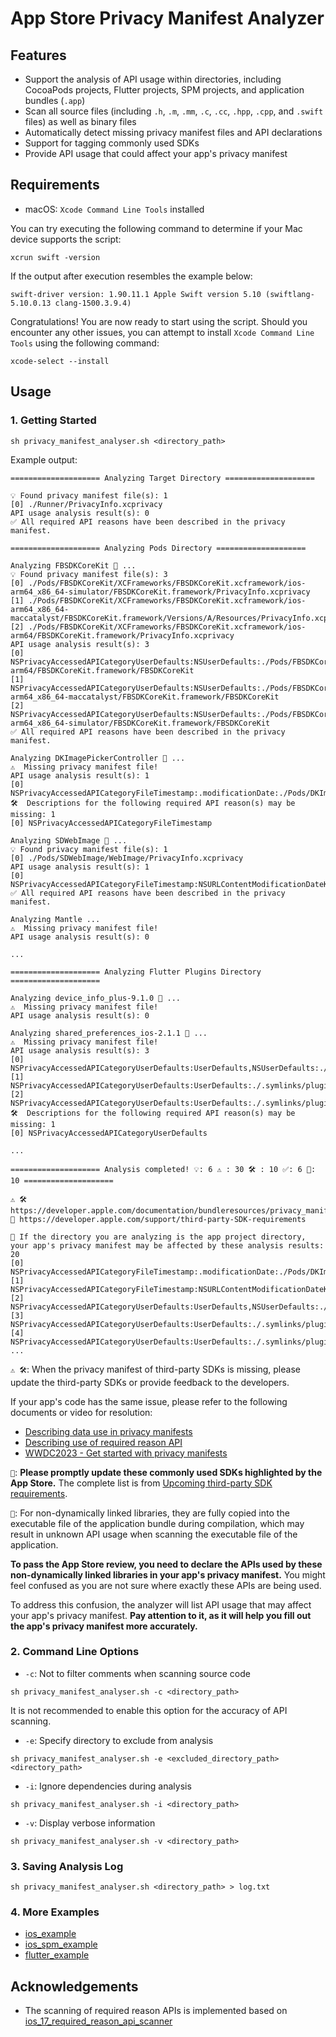 # App Store Privacy Manifest Analyzer

## Features

* Support the analysis of API usage within directories, including CocoaPods projects, Flutter projects, SPM projects, and application bundles (`.app`)
* Scan all source files (including `.h`, `.m`, `.mm`, `.c`, `.cc`, `.hpp`, `.cpp`, and `.swift` files) as well as binary files
* Automatically detect missing privacy manifest files and API declarations
* Support for tagging commonly used SDKs
* Provide API usage that could affect your app's privacy manifest

## Requirements

* macOS: `Xcode Command Line Tools` installed

You can try executing the following command to determine if your Mac device supports the script:

```shell
xcrun swift -version
```

If the output after execution resembles the example below:

```text
swift-driver version: 1.90.11.1 Apple Swift version 5.10 (swiftlang-5.10.0.13 clang-1500.3.9.4)
```

Congratulations! You are now ready to start using the script. Should you encounter any other issues, you can attempt to install `Xcode Command Line Tools` using the following command:

```shell
xcode-select --install
```

## Usage

### 1. Getting Started

```shell
sh privacy_manifest_analyser.sh <directory_path>
```

Example output:

```text
==================== Analyzing Target Directory ====================

💡 Found privacy manifest file(s): 1
[0] ./Runner/PrivacyInfo.xcprivacy
API usage analysis result(s): 0
✅ All required API reasons have been described in the privacy manifest.

==================== Analyzing Pods Directory ====================

Analyzing FBSDKCoreKit 🎯 ...
💡 Found privacy manifest file(s): 3
[0] ./Pods/FBSDKCoreKit/XCFrameworks/FBSDKCoreKit.xcframework/ios-arm64_x86_64-simulator/FBSDKCoreKit.framework/PrivacyInfo.xcprivacy
[1] ./Pods/FBSDKCoreKit/XCFrameworks/FBSDKCoreKit.xcframework/ios-arm64_x86_64-maccatalyst/FBSDKCoreKit.framework/Versions/A/Resources/PrivacyInfo.xcprivacy
[2] ./Pods/FBSDKCoreKit/XCFrameworks/FBSDKCoreKit.xcframework/ios-arm64/FBSDKCoreKit.framework/PrivacyInfo.xcprivacy
API usage analysis result(s): 3
[0] NSPrivacyAccessedAPICategoryUserDefaults:NSUserDefaults:./Pods/FBSDKCoreKit/XCFrameworks/FBSDKCoreKit.xcframework/ios-arm64/FBSDKCoreKit.framework/FBSDKCoreKit
[1] NSPrivacyAccessedAPICategoryUserDefaults:NSUserDefaults:./Pods/FBSDKCoreKit/XCFrameworks/FBSDKCoreKit.xcframework/ios-arm64_x86_64-maccatalyst/FBSDKCoreKit.framework/FBSDKCoreKit
[2] NSPrivacyAccessedAPICategoryUserDefaults:NSUserDefaults:./Pods/FBSDKCoreKit/XCFrameworks/FBSDKCoreKit.xcframework/ios-arm64_x86_64-simulator/FBSDKCoreKit.framework/FBSDKCoreKit
✅ All required API reasons have been described in the privacy manifest.

Analyzing DKImagePickerController 🎯 ...
⚠️  Missing privacy manifest file!
API usage analysis result(s): 1
[0] NSPrivacyAccessedAPICategoryFileTimestamp:.modificationDate:./Pods/DKImagePickerController/Sources/DKImagePickerController/DKImageAssetExporter.swift
🛠️  Descriptions for the following required API reason(s) may be missing: 1
[0] NSPrivacyAccessedAPICategoryFileTimestamp

Analyzing SDWebImage 🎯 ...
💡 Found privacy manifest file(s): 1
[0] ./Pods/SDWebImage/WebImage/PrivacyInfo.xcprivacy
API usage analysis result(s): 1
[0] NSPrivacyAccessedAPICategoryFileTimestamp:NSURLContentModificationDateKey,NSURLCreationDateKey:./Pods/SDWebImage/SDWebImage/Core/SDDiskCache.m
✅ All required API reasons have been described in the privacy manifest.

Analyzing Mantle ...
⚠️  Missing privacy manifest file!
API usage analysis result(s): 0

...

==================== Analyzing Flutter Plugins Directory ====================

Analyzing device_info_plus-9.1.0 🎯 ...
⚠️  Missing privacy manifest file!
API usage analysis result(s): 0

Analyzing shared_preferences_ios-2.1.1 🎯 ...
⚠️  Missing privacy manifest file!
API usage analysis result(s): 3
[0] NSPrivacyAccessedAPICategoryUserDefaults:UserDefaults,NSUserDefaults:./.symlinks/plugins/shared_preferences_ios/ios/Classes/FLTSharedPreferencesPlugin.m
[1] NSPrivacyAccessedAPICategoryUserDefaults:UserDefaults:./.symlinks/plugins/shared_preferences_ios/ios/Classes/messages.g.h
[2] NSPrivacyAccessedAPICategoryUserDefaults:UserDefaults:./.symlinks/plugins/shared_preferences_ios/ios/Classes/messages.g.m
🛠️  Descriptions for the following required API reason(s) may be missing: 1
[0] NSPrivacyAccessedAPICategoryUserDefaults

...

==================== Analysis completed! 💡: 6 ⚠️ : 30 🛠️ : 10 ✅: 6 🎯: 10 ====================

⚠️ 🛠️  https://developer.apple.com/documentation/bundleresources/privacy_manifest_files/describing_use_of_required_reason_api
🎯 https://developer.apple.com/support/third-party-SDK-requirements

🔔 If the directory you are analyzing is the app project directory, your app's privacy manifest may be affected by these analysis results: 20
[0] NSPrivacyAccessedAPICategoryFileTimestamp:.modificationDate:./Pods/DKImagePickerController/Sources/DKImagePickerController/DKImageAssetExporter.swift
[1] NSPrivacyAccessedAPICategoryFileTimestamp:NSURLContentModificationDateKey,NSURLCreationDateKey:./Pods/SDWebImage/SDWebImage/Core/SDDiskCache.m
[2] NSPrivacyAccessedAPICategoryUserDefaults:UserDefaults,NSUserDefaults:./.symlinks/plugins/shared_preferences_ios/ios/Classes/FLTSharedPreferencesPlugin.m
[3] NSPrivacyAccessedAPICategoryUserDefaults:UserDefaults:./.symlinks/plugins/shared_preferences_ios/ios/Classes/messages.g.h
[4] NSPrivacyAccessedAPICategoryUserDefaults:UserDefaults:./.symlinks/plugins/shared_preferences_ios/ios/Classes/messages.g.m
...

```

`⚠️ 🛠`️: When the privacy manifest of third-party SDKs is missing, please update the third-party SDKs or provide feedback to the developers.

If your app's code has the same issue, please refer to the following documents or video for resolution:

* [Describing data use in privacy manifests](https://developer.apple.com/documentation/bundleresources/privacy_manifest_files/describing_data_use_in_privacy_manifests)
* [Describing use of required reason API](https://developer.apple.com/documentation/bundleresources/privacy_manifest_files/describing_use_of_required_reason_api)
* [WWDC2023 - Get started with privacy manifests](https://developer.apple.com/videos/play/wwdc2023/10060)

`🎯`: **Please promptly update these commonly used SDKs highlighted by the App Store.** The complete list is from [Upcoming third-party SDK requirements](https://developer.apple.com/support/third-party-SDK-requirements).

`🔔`: For non-dynamically linked libraries, they are fully copied into the executable file of the application bundle during compilation, which may result in unknown API usage when scanning the executable file of the application.

**To pass the App Store review, you need to declare the APIs used by these non-dynamically linked libraries in your app's privacy manifest.** You might feel confused as you are not sure where exactly these APIs are being used.

To address this confusion, the analyzer will list API usage that may affect your app's privacy manifest. **Pay attention to it, as it will help you fill out the app's privacy manifest more accurately.**

### 2. Command Line Options

* `-c`: Not to filter comments when scanning source code

```shell
sh privacy_manifest_analyser.sh -c <directory_path>
```

It is not recommended to enable this option for the accuracy of API scanning.

* `-e`: Specify directory to exclude from analysis

```shell
sh privacy_manifest_analyser.sh -e <excluded_directory_path> <directory_path>
```

* `-i`: Ignore dependencies during analysis

```shell
sh privacy_manifest_analyser.sh -i <directory_path>
```

* `-v`: Display verbose information

```shell
sh privacy_manifest_analyser.sh -v <directory_path>
```

### 3. Saving Analysis Log

```shell
sh privacy_manifest_analyser.sh <directory_path> > log.txt
```

### 4. More Examples

* [ios_example](https://github.com/crasowas/app_store_required_privacy_manifest_analyser/tree/main/Examples/ios_example)
* [ios_spm_example](https://github.com/crasowas/app_store_required_privacy_manifest_analyser/tree/main/Examples/ios_spm_example)
* [flutter_example](https://github.com/crasowas/app_store_required_privacy_manifest_analyser/tree/main/Examples/flutter_example)

## Acknowledgements

* The scanning of required reason APIs is implemented based on [ios_17_required_reason_api_scanner](https://github.com/Wooder/ios_17_required_reason_api_scanner)